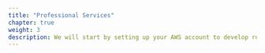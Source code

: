 ```yaml
---
title: "Professional Services"
chapter: true
weight: 3
description: We will start by setting up your AWS account to develop robot applications with AWS RoboMaker. 
---
```

